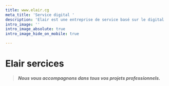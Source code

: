 ```yaml
---
title: www.elair.cg
meta_title: 'Service digital '
description: 'Elair est une entreprise de service basé sur le digital '
intro_image: ''
intro_image_absolute: true
intro_image_hide_on_mobile: true

---
```

# Elair sercices 

> ##### Nous vous accompagnons dans tous vos projets professionnels.
